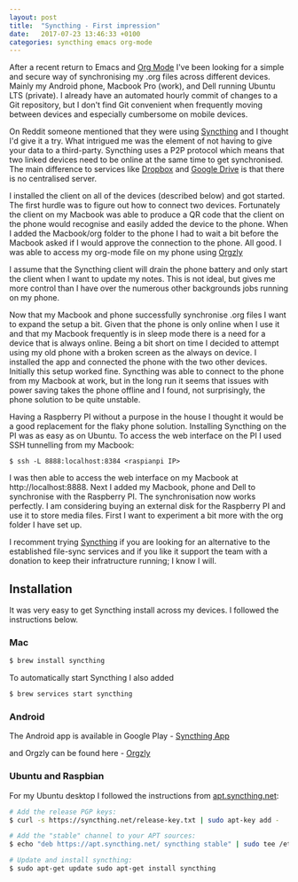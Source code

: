 ```yaml
---
layout: post
title:  "Syncthing - First impression"
date:   2017-07-23 13:46:33 +0100
categories: syncthing emacs org-mode
---
```


After a recent return to Emacs and [Org Mode][org-mode] I've been looking for a
simple and secure way of synchronising my .org files across different
devices. Mainly my Android phone, Macbook Pro (work), and Dell running Ubuntu
LTS (private). I already have an automated hourly commit of changes to a Git
repository, but I don't find Git convenient when frequently moving between
devices and especially cumbersome on mobile devices.

On Reddit someone mentioned that they were using [Syncthing] and I thought I'd
give it a try. What intrigued me was the element of not having to give your data
to a third-party. Syncthing uses a P2P protocol which means that two linked
devices need to be online at the same time to get synchronised. The main
difference to services like [Dropbox] and [Google Drive][google-drive] is that
there is no centralised server. 

I installed the client on all of the devices (described below) and got
started. The first hurdle was to figure out how to connect two
devices. Fortunately the client on my Macbook was able to produce a QR code that
the client on the phone would recognise and easily added the device to the
phone. When I added the Macbook/org folder to the phone I had to wait a bit
before the Macbook asked if I would approve the connection to the phone. All
good. I was able to access my org-mode file on my phone using [Orgzly]

I assume that the Syncthing client will drain the phone battery and only start
the client when I want to update my notes. This is not ideal, but gives me more
control than I have over the numerous other backgrounds jobs running on my
phone.

Now that my Macbook and phone successfully synchronise .org files I want to
expand the setup a bit. Given that the phone is only online when I use it and
that my Macbook frequently is in sleep mode there is a need for a device that is
always online. Being a bit short on time I decided to attempt using my old phone
with a broken screen as the always on device. I installed the app and connected
the phone with the two other devices. Initially this setup worked
fine. Syncthing was able to connect to the phone from my Macbook at work, but in
the long run it seems that issues with power saving takes the phone offline and I
found, not surprisingly, the phone solution to be quite unstable.

Having a Raspberry PI without a purpose in the house I thought it would be a good
replacement for the flaky phone solution. Installing Syncthing on the PI was as
easy as on Ubuntu. To access the web interface on the PI I used SSH tunnelling
from my Macbook:

```
$ ssh -L 8888:localhost:8384 <raspianpi IP> 
```

I was then able to access the web interface on my Macbook at
http://localhost:8888. Next I added my Macbook, phone and Dell to synchronise
with the Raspberry PI. The synchronisation now works perfectly. I am considering
buying an external disk for the Raspberry PI and use it to store media
files. First I want to experiment a bit more with the org folder I have set up.

I recomment trying [Syncthing] if you are looking for an alternative to the
established file-sync services and if you like it support the team with a
donation to keep their infratructure running; I know I will.




## Installation

It was very easy to get Syncthing install across my devices. I
followed the instructions below.

### Mac

```bash 
$ brew install syncthing 
``` 
To automatically start Syncthing I also added
```bash
$ brew services start syncthing
```


### Android 

The Android app is available in Google Play - [Syncthing App][syncthing-app]

and Orgzly can be found here - [Orgzly]


### Ubuntu and Raspbian

For my Ubuntu desktop I followed the instructions from [apt.syncthing.net]:

```bash 
# Add the release PGP keys: 
$ curl -s https://syncthing.net/release-key.txt | sudo apt-key add -

# Add the "stable" channel to your APT sources: 
$ echo "deb https://apt.syncthing.net/ syncthing stable" | sudo tee /etc/apt/sources.list.d/syncthing.list

# Update and install syncthing: 
$ sudo apt-get update sudo apt-get install syncthing

```


[Syncthing]: https://syncthing.net/ 
[syncthing-app]:https://play.google.com/store/apps/details?id=com.nutomic.syncthingandroid&hl=en
[apt.syncthing.net]: https://apt.syncthing.net/ 
[Dropbox]:https://www.dropbox.com/ 
[Orgzly]: https://play.google.com/store/apps/details?id=com.orgzly
[google-drive]: https://drive.google.com
[org-mode]: http://orgmode.org/
